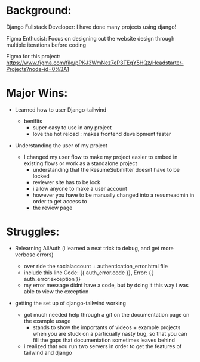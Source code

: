 # Background:

Django Fullstack Developer: I have done many projects using django!

Figma Enthusist: Focus on designing out the website design through multiple iterations before coding

Figma for this project: https://www.figma.com/file/pPKJ3WmNez7eP3TEqY5HQz/Headstarter-Projects?node-id=0%3A1

# Major Wins:
- Learned how to user Django-tailwind
    - benifits
        - super easy to use in any project
        - love the hot reload : makes frontend development faster

- Understanding the user of my project
    - I changed my user flow to make my project easier to embed in existing flows or work as a standalone project
        - understanding that the ResumeSubmitter doesnt have to be locked
        - reviewer site has to be lock
        - i allow anyone to make a user account
        - however you have to be manually changed into a resumeadmin in order to get access to 
        - the review page

# Struggles:
- Relearning AllAuth (i learned a neat trick to debug, and get more verbose errors)
    - over ride the socialaccount + authentication_error.html file
    - include this line Code: {{ auth_error.code }}, Error: {{ auth_error.exception }}
    - my error message didnt have a code, but by doing it this way i was able to view the exception 

- getting the set up of django-tailwind working
    - got much needed help through a gif on the documentation page on the example usage
        - stands to show the importants of videos + example projects when you are stuck on a particually nasty bug, so that you can fill the gaps that documentation sometimes leaves behind
    - i realized that you run two servers in order to get the features of tailwind and django

